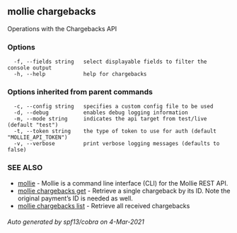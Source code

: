 ## mollie chargebacks

Operations with the Chargebacks API

### Options

```
  -f, --fields string   select displayable fields to filter the console output
  -h, --help            help for chargebacks
```

### Options inherited from parent commands

```
  -c, --config string   specifies a custom config file to be used
  -d, --debug           enables debug logging information
  -m, --mode string     indicates the api target from test/live (default "test")
  -t, --token string    the type of token to use for auth (default "MOLLIE_API_TOKEN")
  -v, --verbose         print verbose logging messages (defaults to false)
```

### SEE ALSO

* [mollie](mollie.md)	 - Mollie is a command line interface (CLI) for the Mollie REST API.
* [mollie chargebacks get](mollie_chargebacks_get.md)	 - Retrieve a single chargeback by its ID. Note the original payment’s ID is needed as well.
* [mollie chargebacks list](mollie_chargebacks_list.md)	 - Retrieve all received chargebacks

###### Auto generated by spf13/cobra on 4-Mar-2021
